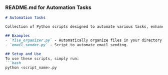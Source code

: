 ### README.md for Automation Tasks

```markdown
# Automation Tasks

Collection of Python scripts designed to automate various tasks, enhancing productivity and efficiency.

## Examples
- `file_organizer.py` - Automatically organize files in your directory.
- `email_sender.py` - Script to automate email sending.

## Setup and Use
To use these scripts, simply run:
```bash
python <script_name>.py
```
```
